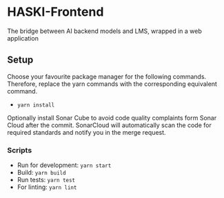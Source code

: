 # HASKI-Frontend

The bridge between AI backend models and LMS, wrapped in a web application

## Setup

Choose your favourite package manager for the following commands. Therefore, replace the yarn commands with the corresponding equivalent command.

- `yarn install`

Optionally install Sonar Cube to avoid code quality complaints form Sonar Cloud after the commit. SonarCloud will automatically scan the code for required standards and notify you in the merge request.

### Scripts

- Run for development: `yarn start`
- Build: `yarn build`
- Run tests: `yarn test`
- For linting: `yarn lint`
